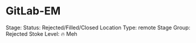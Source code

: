 # GitLab-EM

Stage: Status: Rejected/Filled/Closed
Location Type: remote
Stage Group: Rejected
Stoke Level: 🔥 Meh